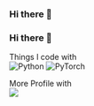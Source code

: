 ### Hi there 👋

### Hi there 👋

Things I code with  
![Python](https://img.shields.io/badge/-Python-3776AB.svg?style=flat&logo=Python&logoColor=white)
![PyTorch](https://img.shields.io/badge/-PyTorch-EE4C2C.svg?style=flat&logo=PyTorch&logoColor=white)

More Profile with  
<a href="https://sites.google.com/socsim.org/izumi-lab/members/student/ryotaro-kobayashi?authuser=0"><img src="https://img.shields.io/badge/-LinkedIn-0A66C2.svg?style=flat&logo=LinkedIn&logoColor=white"></a>
